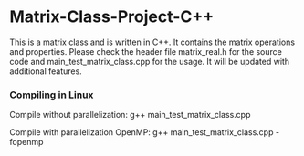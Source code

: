 # Matrix-Class-Project-C++
This is a matrix class and is written in C++. It contains the matrix operations and properties. Please check the header file matrix_real.h for the source code and main_test_matrix_class.cpp for the usage. It will be updated with additional features.

### Compiling in Linux

Compile without parallelization:
g++ main_test_matrix_class.cpp

Compile with parallelization OpenMP:
g++ main_test_matrix_class.cpp  -fopenmp